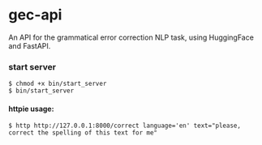 # gec-api

An API for the grammatical error correction NLP task, using HuggingFace and FastAPI.

### start server
    
    $ chmod +x bin/start_server
    $ bin/start_server

#### httpie usage:
    
    $ http http://127.0.0.1:8000/correct language='en' text="please, correct the spelling of this text for me"